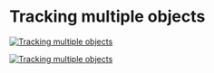 
# Tracking multiple objects


[![Tracking multiple objects](https://img.youtube.com/vi/t10xjGTNG6c/0.jpg)](https://youtu.be/t10xjGTNG6c)


[![Tracking multiple objects](https://img.youtube.com/vi/JH2a_jigSaM/0.jpg)](https://youtu.be/JH2a_jigSaM)